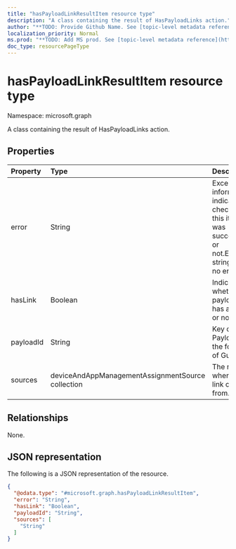 ```yaml
---
title: "hasPayloadLinkResultItem resource type"
description: "A class containing the result of HasPayloadLinks action."
author: "**TODO: Provide Github Name. See [topic-level metadata reference](https://msgo.azurewebsites.net/add/document/guidelines/metadata.html#topic-level-metadata)**"
localization_priority: Normal
ms.prod: "**TODO: Add MS prod. See [topic-level metadata reference](https://msgo.azurewebsites.net/add/document/guidelines/metadata.html#topic-level-metadata)**"
doc_type: resourcePageType
---
```


# hasPayloadLinkResultItem resource type

Namespace: microsoft.graph



A class containing the result of HasPayloadLinks action.

## Properties
|Property|Type|Description|
|:---|:---|:---|
|error|String|Exception information indicates if check for this item was successful or not.Empty string for no error.|
|hasLink|Boolean|Indicate whether a payload has any link or not.|
|payloadId|String|Key of the Payload, In the format of Guid.|
|sources|deviceAndAppManagementAssignmentSource collection|The reason where the link comes from.|

## Relationships
None.

## JSON representation
The following is a JSON representation of the resource.
<!-- {
  "blockType": "resource",
  "@odata.type": "microsoft.graph.hasPayloadLinkResultItem"
}
-->
``` json
{
  "@odata.type": "#microsoft.graph.hasPayloadLinkResultItem",
  "error": "String",
  "hasLink": "Boolean",
  "payloadId": "String",
  "sources": [
    "String"
  ]
}
```

